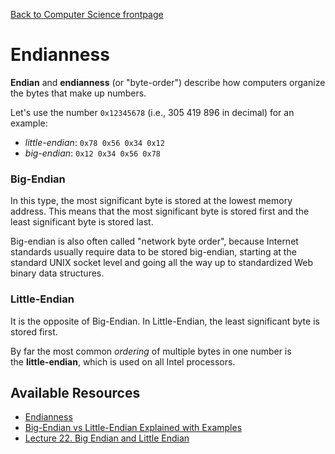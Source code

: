 [Back to Computer Science frontpage](topics/computer-science/computer-science.md)

# Endianness

**Endian** and **endianness** (or "byte-order") describe how computers organize the bytes that make up numbers.

Let's use the number `0x12345678` (i.e., 305 419 896 in decimal) for an example:

- _little-endian_: `0x78 0x56 0x34 0x12`
- _big-endian_: `0x12 0x34 0x56 0x78`

### Big-Endian

In this type, the most significant byte is stored at the lowest memory address. This means that the most significant byte is stored first and the least significant byte is stored last.

Big-endian is also often called "network byte order", because Internet standards usually require data to be stored big-endian, starting at the standard UNIX socket level and going all the way up to standardized Web binary data structures.

### Little-Endian

It is the opposite of Big-Endian. In Little-Endian, the least significant byte is stored first. 

By far the most common _ordering_ of multiple bytes in one number is the **little-endian**, which is used on all Intel processors.

## Available Resources

- [Endianness](https://developer.mozilla.org/en-US/docs/Glossary/Endianness)
- [Big-Endian vs Little-Endian Explained with Examples](https://www.freecodecamp.org/news/what-is-endianness-big-endian-vs-little-endian/)
- [Lecture 22. Big Endian and Little Endian](https://www.youtube.com/watch?v=T1C9Kj_78ek)
